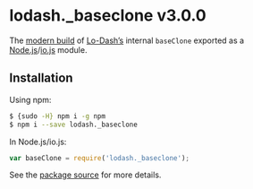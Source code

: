 # lodash._baseclone v3.0.0

The [modern build](https://github.com/lodash/lodash/wiki/Build-Differences) of [Lo-Dash’s](https://lodash.com/) internal `baseClone` exported as a [Node.js](http://nodejs.org/)/[io.js](https://iojs.org/) module.

## Installation

Using npm:

```bash
$ {sudo -H} npm i -g npm
$ npm i --save lodash._baseclone
```

In Node.js/io.js:

```js
var baseClone = require('lodash._baseclone');
```

See the [package source](https://github.com/lodash/lodash/blob/3.0.0-npm-packages/lodash._baseclone/index.js) for more details.
